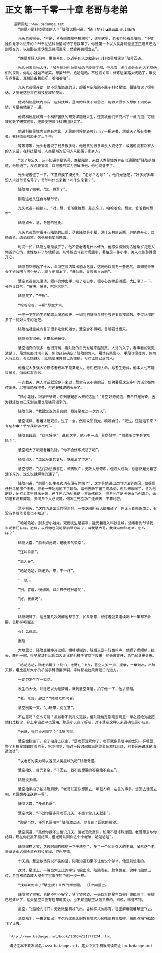 # 正文 第一千零一十章 老哥与老弟
        最新网址：www.badaoge.net
          “前辈不是科技星域的人？”陆隐试探问道。?随｛梦}小◢说шщЩ.suimEnG
      
          光头老者摇头，“不是，爷爷哪像那些机械怪”，说到这里，老者奇怪看向陆隐，“小娃娃你是怎么进来的？爷爷在这科技星域待了无数年了，你是第一个以人类身份堂堂正正进来还活到现在的，以前那些家伙都是强闯进来，然后再强闯出去”。
      
          “晚辈受奸人陷害，重伤垂死，以近乎死人之躯避开了科技星域探测”陆隐回道。
      
          光头老者目光古怪，“爷爷我对科技星域的手段很了解，但凡有一点生命迹象也逃不脱他们的探测，你这小娃娃不老实，想骗爷爷，哈哈哈哈，不过没关系，修炼这条路太残酷了，谁没有点秘密，互相防备着挺好，哈哈哈哈”。
      
          光头老者很开朗，他不信陆隐说的话，却很牟定陆隐不属于科技星域，跟陆隐说了很多话，大多是这些年在科技星域的见闻。
      
          他说科技星域内部有一座科技城，里面的科技不可思议，能做到很多人想象不到的事情，可惜被他砸了一通。
      
          他说科技星域有一个科研团队的研究课题是永生，还真被他们研究出了一点门道，可惜被他毁了研究成果，还顺便把那个科研团队灭了。
      
          他说科技星域内部也有大比，无聊的时候他还强行当了一把评委，然后灭了所有参赛者，被科技星域追杀了上千年。
      
          等等等等，光头老者说了很多很多话，他是真的很多年没人说话了，或者说没有跟家乡的人说话，在科技星域，人类星域的任何人来都属于家乡人。
      
          “说了那么久，还不知道前辈名号，晚辈陆隐，来自人类星域外宇宙沧澜疆域”陆隐恭敬道，他想通了，没必要警惕，以老者的实力想解决他，他也防备不了。
      
          光头老者怔了一下，下意识摸了摸光头，“名号？名号？”，他目光迷茫，“好多好多年没人问过爷爷名号了，爷爷叫什么来着？叫什么来着？”。
      
          陆隐抿了抿嘴，“您，姓慧？”。
      
          刚刚这老头还自称慧爷爷。
      
          光头老者一拍额头，“对，慧，爷爷我姓慧，差点忘了，哈哈哈哈，慧空，爷爷我叫慧空”。
      
          陆隐点头，慧，奇怪的姓氏。
      
          光头老者慧空很开心陆隐的出现，尽管陆隐是小辈，没什么共同话题，但他也开心，自顾自说，边说边笑，仿佛是老朋友见面。
      
          时间一长，陆隐也渐渐放开了，他不管老者是什么修为，他感受得到对方沧桑岁月无人倾诉的心情，索性放开了与他畅谈，从修炼战斗到奇闻趣事，哪怕是一件小事，两人也能聊得很开心。
      
          陆隐忽然想起了什么，自凝空戒内取出酒水吃食，这是他以防万一备用的，谁知道未来会不会被困在哪个地方，现在用得上了，“慧前辈，尝尝家乡的酒”。
      
          慧空老者目光激动，颤抖的伸出手，咽了咽口水，很小心的捧起酒瓶，大口灌了一下，长呼出口气，“痛快，痛快，哈哈哈哈”。
      
          陆隐笑了，“干瓶”。
      
          “哈哈哈哈，干瓶”慧空大笑。
      
          一老一少在陌生的星球上喝酒谈天，一如当初陆隐与材坚强还有紫戎那般，不过比那时多了一份对未来的迷茫。
      
          陆隐在凝空戒内备了很多吃食和酒水，慧空舍不得喝，言明要慢慢来。
      
          陆隐也由得他，愿意与他畅谈。
      
          慧空话真的很多，也很开朗，看陆隐的目光也越来越赞赏，人活的久了，看事看的就更清楚了，虽然见面时间不长，但他已经确定了陆隐的为人，虽然有些野心，手段也很凌厉，但为人有底线，有底线就好，底线是束缚自己的枷锁，可以让自己成为人。
      
          他看过太多强大的修炼者根本不能算是人，他们枉顾人命，与畜生无异，他本人也不能算善良，但同样有底线。
      
          一连数天，两人对话就没停下来过，慧空有说不完的话，仿佛要把这么多年的话全都倾述出来，尽管陆隐有准备，但还是被说的头晕了。
      
          “陆小娃娃，跟慧爷爷说，你到底是怎么来的这里？”慧空好奇问道，真的只是好奇，因为就连他自己来到这里也是强闯进来的。
      
          陆隐苦笑，“我跟您说的是真的，我算是死过一次的人”。
      
          慧空诧异，看着陆隐双目，过了一会，然后收回目光，喃喃自语，“死过，还能活下来？有这种事？爷爷我都做不到”。
      
          陆隐耸耸肩，“运气好吧”，说到这里，他心中一动，看向慧空，“前辈听过生死玄功吗？”。
      
          慧空瞪大了眼睛看着陆隐，“你不会修炼成功了吧”。
      
          陆隐点头，“正因为生死玄功，晚辈活了下来”。
      
          慧空惊叹，“这门功法很邪性，流传很广，无数人想修炼，但没人成功，你居然是凭着它活下来的，这么说就解释的通了”。
      
          陆隐问道，“前辈可知生死玄功有没有弊端？”，这才是他说出这门功法的原因，他很信任托浮星那个老者，老者一开始给他下了暗劲，逼他去新宇宙完成承诺，但后来解除了，还为他断路，他打心底里感激老者，但生死玄功毕竟是一开始修炼的，而且也不是老者自己创造的，谁知道有没有弊端，多问几个人总没错，何况生死玄功广泛流传，不算秘密。
      
          慧空摇头，“这门功法出现的很奇怪，一夜之间所有人都知道了，但无人能修炼成功，有没有弊端爷爷我也不知道”。
      
          “哈哈哈哈，别多想小娃娃，死而复生是喜事，能死着进入科技星域，活着看到爷爷我，说明我们有缘，这样，以后你也别前辈前辈的叫了，叫我慧大哥，我就叫你陆老弟，怎么样？”。
      
          陆隐大喜，“前辈如此说，是晚辈的荣幸”。
      
          “还叫前辈”。
      
          “慧大哥”。
      
          “哈哈哈哈，陆老弟，来，干一杯”。
      
          “干瓶”。
      
          “别，留着，慢点喝，以后日子还长着呢”。
      
          “好，慢点喝”。
      
          …
      
          陆隐喝醉了，这是第几次喝醉他都忘了，如果愿意，修炼者就算连续喝上一年都不会醉，但那样喝酒还
      
          有什么意思。
      
          轰隆
      
          大地震动，陆隐缓缓睁开双眼，模模糊糊的，随后又是一阵轰鸣声，他揉了揉眼睛，抬头，瞳孔一缩，只见星球外出现巨大无比的机械手臂向下轰来，他头皮炸开，急忙起身要逃离。
      
          “哈哈哈哈，陆老弟醒了？别怕，老哥在”上方，慧空大笑一声，握拳，一拳轰出，石破天惊，堪比星球大小的机械手臂直接碎裂，碎片都被劲风席卷扫向远方。
      
          一切只发生在一瞬间。
      
          发生的太快，陆隐还以为是梦境，直到慧空降落，拍了他一下，他才清醒。
      
          “老，老哥，那是？”陆隐茫然问着。
      
          慧空咧嘴一笑，“小玩意，别在意”。
      
          不在意吗？怎么可能？虽然看不到符文道数，但陆隐确定刚刚那玩意一拳之威绝对能把他打成粉尘，穿上宇宙战甲也没用，那是小玩意？好吧，对于慧空这种人来说确实是小玩意。
      
          “老哥，我们被发现了？”陆隐问道。
      
          慧空盘膝坐下，拍了拍身上灰尘，“是老哥连累你了，老哥就像黑暗中的太阳一样明显，整个科技星域都盯着老哥，哈哈哈哈，每过一段时间都派刚刚那玩意找麻烦，对老哥来说就是消遣消遣”。
      
          “以老哥的实力可以返回人类星域的吧”陆隐奇怪。
      
          慧空抬头，目光复杂，“不回去，找不到想要的答案绝不会去”。
      
          陆隐没多问。
      
          慧空抬手拍了拍陆隐肩膀，“老哥知道你想回去，年轻人嘛，在意的事多，想回去就回去吧，老哥想办法送你一程”。
      
          陆隐大喜，“多谢老哥”。
      
          慧空大笑，“不过你要多陪老哥几天，不能才留几天就走”。
      
          “那是当然，任凭老哥吩咐”陆隐激动道，他看到了回家的希望。
      
          慧空笑道，“虽然你我不过相识几天，但老哥欣赏你，如果不是特殊原因，老哥愿意与你结拜，现在你我虽不能结拜，但老哥认同你这个小老弟，哈哈哈哈”。
      
          陆隐同样大笑，这段时间的郁结一下子清空了，多了一个如此强大的老哥，虽然这个老哥或许永远都会留在科技星域，但也不错。
      
          十天后，慧空依然有说不完的话，陆隐知道如果不让他说个够本，他是别想走的。
      
          这时，星球上，一艘巨大无比的宇宙飞船出现，陆隐看去，脸色微变，这种飞船他见过，与当初燃血域入侵外宇宙乘坐的飞船一模一样。
      
          “找麻烦的来了”慧空放下巨大的烤兽腿，一跃冲向星空。
      
          陆隐抿了抿嘴，他是不担心安全，望了望旁边，一头巨大的星空巨兽尸体都凉了，兽腿已经烤熟了，这头星空巨兽有启蒙境实力，也不知道慧空从哪抓来的，别说，味道不错。
      
          星空，飞船舱门打开，无数微型机械飞出，各种样式的都有，密密麻麻朝着慧空飞去。
      
          慧空抬手，一巴掌拍出，不仅将这些达到狩猎境实力的微型机械拍碎，还差点把飞船拍飞了出去。
      
      
      http://www.badaoge.net/book/13084/11177234.html
      
      请记住本书首发域名：www.badaoge.net。笔尖中文手机版阅读网址：m.badaoge.net